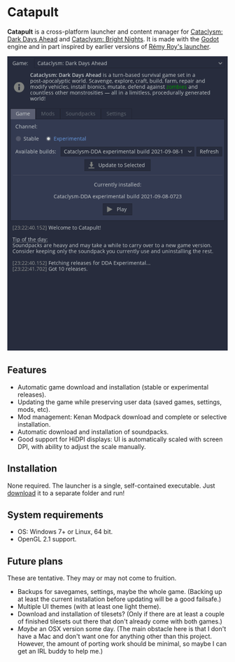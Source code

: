 # Catapult

**Catapult** is a cross-platform launcher and content manager for [Cataclysm: Dark Days Ahead](https://github.com/CleverRaven/Cataclysm-DDA) and [Cataclysm: Bright Nights](https://github.com/cataclysmbnteam/Cataclysm-BN). It is made with the [Godot](https://godotengine.org/) engine and in part inspired by earlier versions of [Rémy Roy's launcher](https://github.com/remyroy/CDDA-Game-Launcher).

![Catapult UI](catapult_ui.gif)

## Features

- Automatic game download and installation (stable or experimental releases).
- Updating the game while preserving user data (saved games, settings, mods, etc).
- Mod management: Kenan Modpack download and complete or selective installation.
- Automatic download and installation of soundpacks.
- Good support for HiDPI displays: UI is automatically scaled with screen DPI, with ability to adjust the scale manually.

## Installation

None required. The launcher is a single, self-contained executable. Just [download](https://github.com/qrrk/Catapult/releases) it to a separate folder and run!

## System requirements

- OS: Windows 7+ or Linux, 64 bit.
- OpenGL 2.1 support.

## Future plans

These are tentative. They may or may not come to fruition.

- Backups for savegames, settings, maybe the whole game.
  (Backing up at least the current installation before updating will be a good failsafe.)
- Multiple UI themes (with at least one light theme).
- Download and installation of tilesets?
  (Only if there are at least a couple of finished tilesets out there that don't already come with both games.)
- *Maybe* an OSX version some day.
  (The main obstacle here is that I don't have a Mac and don't want one for anything other than this project. However, the amount of porting work should be minimal, so maybe I can get an IRL buddy to help me.)
